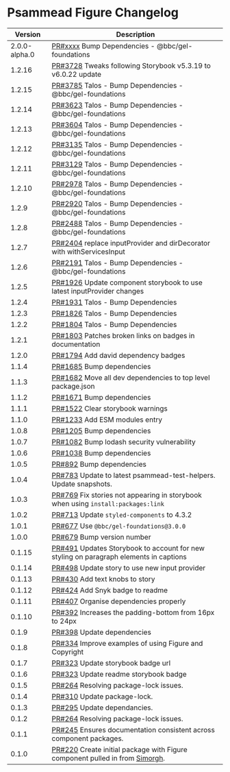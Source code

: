 # Psammead Figure Changelog

<!-- prettier-ignore -->
| Version | Description |
|---------|-------------|
| 2.0.0-alpha.0 | [PR#xxxx](https://github.com/bbc/psammead/pull/xxxx) Bump Dependencies - @bbc/gel-foundations |
| 1.2.16 | [PR#3728](https://github.com/bbc/psammead/pull/3728) Tweaks following Storybook v5.3.19 to v6.0.22 update |
| 1.2.15 | [PR#3785](https://github.com/bbc/psammead/pull/3785) Talos - Bump Dependencies - @bbc/gel-foundations |
| 1.2.14 | [PR#3623](https://github.com/bbc/psammead/pull/3623) Talos - Bump Dependencies - @bbc/gel-foundations |
| 1.2.13 | [PR#3604](https://github.com/bbc/psammead/pull/3604) Talos - Bump Dependencies - @bbc/gel-foundations |
| 1.2.12 | [PR#3135](https://github.com/bbc/psammead/pull/3135) Talos - Bump Dependencies - @bbc/gel-foundations |
| 1.2.11 | [PR#3129](https://github.com/bbc/psammead/pull/3129) Talos - Bump Dependencies - @bbc/gel-foundations |
| 1.2.10 | [PR#2978](https://github.com/bbc/psammead/pull/2978) Talos - Bump Dependencies - @bbc/gel-foundations |
| 1.2.9 | [PR#2920](https://github.com/bbc/psammead/pull/2920) Talos - Bump Dependencies - @bbc/gel-foundations |
| 1.2.8 | [PR#2488](https://github.com/bbc/psammead/pull/2488) Talos - Bump Dependencies - @bbc/gel-foundations |
| 1.2.7 | [PR#2404](https://github.com/bbc/psammead/pull/2404) replace inputProvider and dirDecorator with withServicesInput |
| 1.2.6 | [PR#2191](https://github.com/bbc/psammead/pull/2191) Talos - Bump Dependencies - @bbc/gel-foundations |
| 1.2.5 | [PR#1926](https://github.com/bbc/psammead/pull/1926) Update component storybook to use latest inputProvider changes |
| 1.2.4 | [PR#1931](https://github.com/bbc/psammead/pull/1931) Talos - Bump Dependencies |
| 1.2.3 | [PR#1826](https://github.com/bbc/psammead/pull/1826) Talos - Bump Dependencies |
| 1.2.2 | [PR#1804](https://github.com/bbc/psammead/pull/1804) Talos - Bump Dependencies |
| 1.2.1 | [PR#1803](https://github.com/bbc/psammead/pull/1803/) Patches broken links on badges in documentation |
| 1.2.0 | [PR#1794](https://github.com/bbc/psammead/pull/1794) Add david dependency badges |
| 1.1.4   | [PR#1685](https://github.com/bbc/psammead/pull/1685) Bump dependencies |
| 1.1.3 | [PR#1682](https://github.com/bbc/psammead/pull/1682) Move all dev dependencies to top level package.json |
| 1.1.2 | [PR#1671](https://github.com/bbc/psammead/pull/1671) Bump dependencies |
| 1.1.1 | [PR#1522](https://github.com/bbc/psammead/pull/1522) Clear storybook warnings |
| 1.1.0 | [PR#1233](https://github.com/bbc/psammead/pull/1233) Add ESM modules entry |
| 1.0.8   | [PR#1205](https://github.com/bbc/psammead/pull/1205) Bump dependencies |
| 1.0.7   | [PR#1082](https://github.com/bbc/psammead/pull/1082) Bump lodash security vulnerability |
| 1.0.6   | [PR#1038](https://github.com/bbc/psammead/pull/1038) Bump dependencies |
| 1.0.5   | [PR#892](https://github.com/bbc/psammead/pull/892) Bump dependencies |
| 1.0.4 | [PR#783](https://github.com/bbc/psammead/pull/783) Update to latest psammead-test-helpers. Update snapshots. |
| 1.0.3 | [PR#769](https://github.com/bbc/psammead/pull/769) Fix stories not appearing in storybook when using `install:packages:link` |
| 1.0.2   | [PR#713](https://github.com/bbc/psammead/pull/713) Update `styled-components` to 4.3.2 |
| 1.0.1  | [PR#677](https://github.com/bbc/psammead/pull/677) Use `@bbc/gel-foundations@3.0.0` |
| 1.0.0  | [PR#679](https://github.com/bbc/psammead/pull/679) Bump version number |
| 0.1.15  | [PR#491](https://github.com/bbc/psammead/pull/491) Updates Storybook to account for new styling on paragraph elements in captions |
| 0.1.14  | [PR#498](https://github.com/bbc/psammead/pull/498) Update story to use new input provider |
| 0.1.13  | [PR#430](https://github.com/bbc/psammead/pull/430) Add text knobs to story |
| 0.1.12  | [PR#424](https://github.com/bbc/psammead/pull/424) Add Snyk badge to readme |
| 0.1.11  | [PR#407](https://github.com/bbc/psammead/pull/407) Organise dependencies properly |
| 0.1.10  | [PR#392](https://github.com/BBC/psammead/pull/392) Increases the padding-bottom from 16px to 24px |
| 0.1.9   | [PR#398](https://github.com/bbc/psammead/pull/398) Update dependencies |
| 0.1.8   | [PR#334](https://github.com/BBC/psammead/pull/334) Improve examples of using Figure and Copyright |
| 0.1.7   | [PR#323](https://github.com/bbc/psammead/pull/323) Update storybook badge url |
| 0.1.6   | [PR#323](https://github.com/BBC/psammead/pull/323) Update readme storybook badge |
| 0.1.5   | [PR#264](https://github.com/BBC/psammead/pull/319) Resolving package-lock issues. |
| 0.1.4   | [PR#310](https://github.com/BBC/psammead/pull/310) Update package-lock. |
| 0.1.3   | [PR#295](https://github.com/BBC/psammead/pull/295) Update dependancies. |
| 0.1.2   | [PR#264](https://github.com/BBC/psammead/pull/264) Resolving package-lock issues. |
| 0.1.1   | [PR#245](https://github.com/BBC-News/psammead/pull/245) Ensures documentation consistent across component packages. |
| 0.1.0   | [PR#220](https://github.com/BBC-News/psammead/pull/220) Create initial package with Figure component pulled in from [Simorgh](https://github.com/BBC-News/simorgh). |
